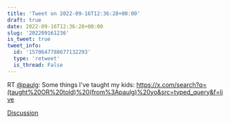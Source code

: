 ```yaml
---
title: 'Tweet on 2022-09-16T12:36:28+00:00'
draft: true
date: 2022-09-16T12:36:28+00:00
slug: '202209161236'
is_tweet: true
tweet_info:
  id: '1570647788677132293'
  type: 'retweet'
  is_thread: False
---
```




RT [@paulg](https://x.com/paulg): Some things I've taught my kids: <https://x.com/search?q=(taught%20OR%20told)%20(from%3Apaulg)%20yo&src=typed_query&f=live>

[Discussion](https://x.com/sytelus/status/1570647788677132293)
